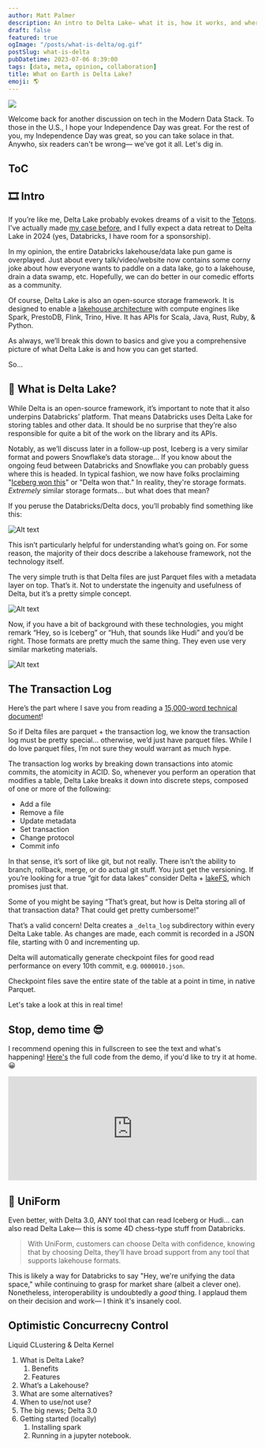 ```yaml
---
author: Matt Palmer
description: An intro to Delta Lake— what it is, how it works, and where it sits in the MDS.
draft: false
featured: true
ogImage: "/posts/what-is-delta/og.gif"
postSlug: what-is-delta
pubDatetime: 2023-07-06 8:39:00
tags: [data, meta, opinion, collaboration]
title: What on Earth is Delta Lake?
emoji: 🌎
---
```


<style>
  img {
    width: auto;
    max-height: 500px;
    aspect-ratio: attr(width) / attr(height);
  }
</style>

![](/posts/what-is-delta/header-2.png)

Welcome back for another discussion on tech in the Modern Data Stack. To those in the U.S., I hope your Independence Day was great. For the rest of you, my Independence Day was great, so you can take solace in that. Anywho, six readers can't be wrong— we've got it all. Let's dig in.

## ToC

## 🎞️ Intro

If you’re like me, Delta Lake probably evokes dreams of a visit to the [Tetons](https://www.alltrails.com/trail/us/wyoming/delta-lake-via-lupine-meadows-access). I've actually made [my case before](https://www.linkedin.com/posts/matt-palmer_delta-lake-via-lupine-meadows-access-activity-7067143615147380737-2JaF?utm_source=share&utm_medium=member_desktop), and I fully expect a data retreat to Delta Lake in 2024 (yes, Databricks, I have room for a sponsorship).

In my opinion, the entire Databricks lakehouse/data lake pun game is overplayed. Just about every talk/video/website now contains some corny joke about how everyone wants to paddle on a data lake, go to a lakehouse, drain a data swamp, etc. Hopefully, we can do better in our comedic efforts as a community.

Of course, Delta Lake is also an open-source storage framework. It is designed to enable a [lakehouse architecture](https://www.cidrdb.org/cidr2021/papers/cidr2021_paper17.pdf) with compute engines like Spark, PrestoDB, Flink, Trino, Hive. It has APIs for Scala, Java, Rust, Ruby, & Python.

As always, we’ll break this down to basics and give you a comprehensive picture of what Delta Lake is and how you can get started.

So...

## 🚤 What is Delta Lake?

While Delta is an open-source framework, it’s important to note that it also underpins Databricks’ platform. That means Databricks uses Delta Lake for storing tables and other data. It should be no surprise that they’re also responsible for quite a bit of the work on the library and its APIs.

Notably, as we’ll discuss later in a follow-up post, Iceberg is a very similar format and powers Snowflake’s data storage… If you know about the ongoing feud between Databricks and Snowflake you can probably guess where this is headed. In typical fashion, we now have folks proclaiming "[Iceberg won this](https://bitsondatadev.substack.com/p/iceberg-won-the-table-format-war)" or "Delta won that." In reality, they're storage formats. _Extremely_ similar storage formats... but what does that mean?

If you peruse the Databricks/Delta docs, you’ll probably find something like this:

![Alt text](/posts/what-is-delta/delta-example.png)

This isn’t particularly helpful for understanding what’s going on. For some reason, the majority of their docs describe a lakehouse framework, not the technology itself.

The very simple truth is that Delta files are just Parquet files with a metadata layer on top. That’s it. Not to understate the ingenuity and usefulness of Delta, but it’s a pretty simple concept.

![Alt text](/posts/what-is-delta/delta-metadata.png)

Now, if you have a bit of background with these technologies, you might remark “Hey, so is Iceberg” or “Huh, that sounds like Hudi” and you’d be right. Those formats are pretty much the same thing. They even use very similar marketing materials.

![Alt text](/posts/what-is-delta/hudi-example.png)

## The Transaction Log

Here’s the part where I save you from reading a [15,000-word technical document](https://github.com/delta-io/delta/blob/master/PROTOCOL.md)!

So if Delta files are parquet + the transaction log, we know the transaction log must be pretty special… otherwise, we’d just have parquet files. While I do love parquet files, I’m not sure they would warrant as much hype.

The transaction log works by breaking down transactions into atomic commits, the atomicity in ACID. So, whenever you perform an operation that modifies a table, Delta Lake breaks it down into discrete steps, composed of one or more of the following:

- Add a file
- Remove a file
- Update metadata
- Set transaction
- Change protocol
- Commit info

In that sense, it’s sort of like git, but not really. There isn’t the ability to branch, rollback, merge, or do actual git stuff. You just get the versioning. If you’re looking for a true “git for data lakes” consider Delta + [lakeFS](https://lakefs.io/), which promises just that.

Some of you might be saying “That’s great, but how is Delta storing all of that transaction data? That could get pretty cumbersome!”

That’s a valid concern! Delta creates a `_delta_log` subdirectory within every Delta Lake table. As changes are made, each commit is recorded in a JSON file, starting with 0 and incrementing up.

Delta will automatically generate checkpoint files for good read performance on every 10th commit, e.g. `0000010.json`.

Checkpoint files save the entire state of the table at a point in time, in native Parquet.

Let's take a look at this in real time!

## Stop, demo time 😎

I recommend opening this in fullscreen to see the text and what's happening! [Here's](https://gist.github.com/mattppal/033b1081f82d028ac92f36121299531e) the full code from the demo, if you'd like to try it at home. 😀

<div style="position: relative; padding-bottom: 41.86046511627907%; height: 0;"><iframe src="https://www.loom.com/embed/f2809a2e459f45ceabd0c5dfbffe3d37?sid=9e41b24e-c929-46f9-a0e8-9544c1446564" frameborder="0" webkitallowfullscreen mozallowfullscreen allowfullscreen style="position: absolute; top: 0; left: 0; width: 100%; height: 100%;"></iframe></div>

## 🥋 UniForm

Even better, with Delta 3.0, ANY tool that can read Iceberg or Hudi… can also read Delta Lake— this is some 4D chess-type stuff from Databricks.

> With UniForm, customers can choose Delta with confidence, knowing that by choosing Delta, they’ll have broad support from any tool that supports lakehouse formats.

This is likely a way for Databricks to say "Hey, we're unifying the data space," while continuing to grasp for market share (albeit a clever one). Nonetheless, interoperability is undoubtedly a _good_ thing. I applaud them on their decision and work— I think it's insanely cool.

## Optimistic Concurrecny Control

Liquid CLustering & Delta Kernel

1. What is Delta Lake?
   1. Benefits
   2. Features
2. What’s a Lakehouse?
3. What are some alternatives?
4. When to use/not use?
5. The big news; Delta 3.0
6. Getting started (locally)
   1. Installing spark
   2. Running in a jupyter notebook.
